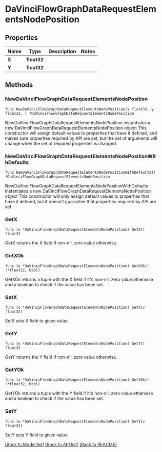 # DaVinciFlowGraphDataRequestElementsNodePosition

## Properties

Name | Type | Description | Notes
------------ | ------------- | ------------- | -------------
**X** | **float32** |  | 
**Y** | **float32** |  | 

## Methods

### NewDaVinciFlowGraphDataRequestElementsNodePosition

`func NewDaVinciFlowGraphDataRequestElementsNodePosition(x float32, y float32, ) *DaVinciFlowGraphDataRequestElementsNodePosition`

NewDaVinciFlowGraphDataRequestElementsNodePosition instantiates a new DaVinciFlowGraphDataRequestElementsNodePosition object
This constructor will assign default values to properties that have it defined,
and makes sure properties required by API are set, but the set of arguments
will change when the set of required properties is changed

### NewDaVinciFlowGraphDataRequestElementsNodePositionWithDefaults

`func NewDaVinciFlowGraphDataRequestElementsNodePositionWithDefaults() *DaVinciFlowGraphDataRequestElementsNodePosition`

NewDaVinciFlowGraphDataRequestElementsNodePositionWithDefaults instantiates a new DaVinciFlowGraphDataRequestElementsNodePosition object
This constructor will only assign default values to properties that have it defined,
but it doesn't guarantee that properties required by API are set

### GetX

`func (o *DaVinciFlowGraphDataRequestElementsNodePosition) GetX() float32`

GetX returns the X field if non-nil, zero value otherwise.

### GetXOk

`func (o *DaVinciFlowGraphDataRequestElementsNodePosition) GetXOk() (*float32, bool)`

GetXOk returns a tuple with the X field if it's non-nil, zero value otherwise
and a boolean to check if the value has been set.

### SetX

`func (o *DaVinciFlowGraphDataRequestElementsNodePosition) SetX(v float32)`

SetX sets X field to given value.


### GetY

`func (o *DaVinciFlowGraphDataRequestElementsNodePosition) GetY() float32`

GetY returns the Y field if non-nil, zero value otherwise.

### GetYOk

`func (o *DaVinciFlowGraphDataRequestElementsNodePosition) GetYOk() (*float32, bool)`

GetYOk returns a tuple with the Y field if it's non-nil, zero value otherwise
and a boolean to check if the value has been set.

### SetY

`func (o *DaVinciFlowGraphDataRequestElementsNodePosition) SetY(v float32)`

SetY sets Y field to given value.



[[Back to Model list]](../README.md#documentation-for-models) [[Back to API list]](../README.md#documentation-for-api-endpoints) [[Back to README]](../README.md)



